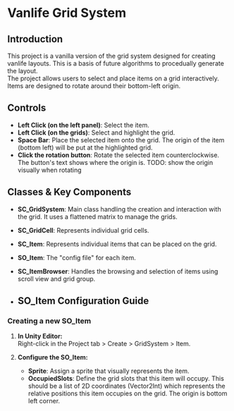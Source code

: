 # Vanlife Grid System

## Introduction
This project is a vanilla version of the grid system designed for creating vanlife layouts. This is a basis of future algorithms to procedually generate the layout.  
The project allows users to select and place items on a grid interactively. Items are designed to rotate around their bottom-left origin. 

## Controls

- **Left Click (on the left panel)**: Select the item.
- **Left Click (on the grids)**: Select and highlight the grid.
- **Space Bar**: Place the selected item onto the grid. The origin of the item (bottom left) will be put at the highlighted grid.
- **Click the rotation button**: Rotate the selected item counterclockwise. The button's text shows where the origin is. TODO: show the origin visually when rotating

## Classes & Key Components

- **SC_GridSystem**: Main class handling the creation and interaction with the grid. It uses a flattened matrix to manage the grids.
- **SC_GridCell**: Represents individual grid cells.
- **SC_Item**: Represents individual items that can be placed on the grid.
- **SO_Item**: The "config file" for each item.
- **SC_ItemBrowser**: Handles the browsing and selection of items using scroll view and grid group.

- ## SO_Item Configuration Guide
### Creating a new SO_Item

1. **In Unity Editor:**  
   Right-click in the Project tab > Create > GridSystem > Item.

2. **Configure the SO_Item:**  
   - **Sprite**: Assign a sprite that visually represents the item.
   - **OccupiedSlots**: Define the grid slots that this item will occupy. This should be a list of 2D coordinates (Vector2Int) which represents the relative positions this item occupies on the grid. The origin is bottom left corner.

